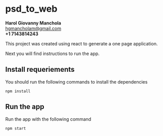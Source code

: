 # psd_to_web

**Harol Giovanny Manchola**\
hgmancholam@gmail.com\
**+1 7143814243**

This project was created using react to generate a one page application.

Next you will find instructions to run the app.

## Install requeriements

You should run the following commands to install the dependencies

```
npm install
```

## Run the app

Run the app with the following command

```
npm start
```

